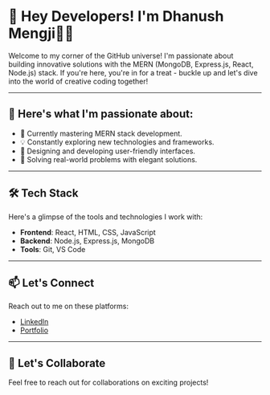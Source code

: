 # 👋 Hey Developers! I'm Dhanush Mengji👨‍💻

Welcome to my corner of the GitHub universe! I'm passionate about building innovative solutions with the MERN (MongoDB, Express.js, React, Node.js) stack. If you're here, you're in for a treat - buckle up and let's dive into the world of creative coding together!

---

## 🚀 Here's what I'm passionate about:
- 🌱 Currently mastering MERN stack development.
- 💡 Constantly exploring new technologies and frameworks.
- 🎨 Designing and developing user-friendly interfaces.
- 🔧 Solving real-world problems with elegant solutions.

---

## 🛠️ Tech Stack
Here's a glimpse of the tools and technologies I work with:
- **Frontend**: React, HTML, CSS, JavaScript
- **Backend**: Node.js, Express.js, MongoDB
- **Tools**: Git, VS Code

---

## 📫 Let's Connect
Reach out to me on these platforms:
- [LinkedIn](https://www.linkedin.com/in/dhanush-mengji-965938275/)
- [Portfolio](https://mengji-dhanush-portfolio.vercel.app/)

---

## 🤝 Let's Collaborate
Feel free to reach out for collaborations on exciting projects!
